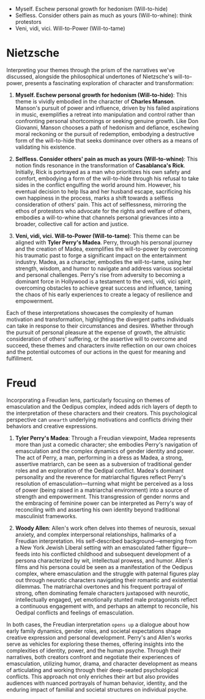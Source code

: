 - Myself. Eschew personal growth for hedonism (Will-to-hide)
- Selfless. Consider others pain as much as yours (Will-to-whine): think protestors 
- Veni, vidi, vici. Will-to-Power (Will-to-tame)

# Nietzsche

Interpreting your themes through the prism of the narratives we've discussed, alongside the philosophical undertones of Nietzsche's will-to-power, presents a fascinating exploration of character and transformation:

1. **Myself. Eschew personal growth for hedonism (Will-to-hide)**: This theme is vividly embodied in the character of **Charles Manson**. Manson's pursuit of power and influence, driven by his failed aspirations in music, exemplifies a retreat into manipulation and control rather than confronting personal shortcomings or seeking genuine growth. Like Don Giovanni, Manson chooses a path of hedonism and defiance, eschewing moral reckoning or the pursuit of redemption, embodying a destructive form of the will-to-hide that seeks dominance over others as a means of validating his existence.

2. **Selfless. Consider others' pain as much as yours (Will-to-whine)**: This notion finds resonance in the transformation of **Casablanca's Rick**. Initially, Rick is portrayed as a man who prioritizes his own safety and comfort, embodying a form of the will-to-hide through his refusal to take sides in the conflict engulfing the world around him. However, his eventual decision to help Ilsa and her husband escape, sacrificing his own happiness in the process, marks a shift towards a selfless consideration of others' pain. This act of selflessness, mirroring the ethos of protestors who advocate for the rights and welfare of others, embodies a will-to-whine that channels personal grievances into a broader, collective call for action and justice.

3. **Veni, vidi, vici. Will-to-Power (Will-to-tame)**: This theme can be aligned with **Tyler Perry's Madea**. Perry, through his personal journey and the creation of Madea, exemplifies the will-to-power by overcoming his traumatic past to forge a significant impact on the entertainment industry. Madea, as a character, embodies the will-to-tame, using her strength, wisdom, and humor to navigate and address various societal and personal challenges. Perry's rise from adversity to becoming a dominant force in Hollywood is a testament to the veni, vidi, vici spirit, overcoming obstacles to achieve great success and influence, taming the chaos of his early experiences to create a legacy of resilience and empowerment.

Each of these interpretations showcases the complexity of human motivation and transformation, highlighting the divergent paths individuals can take in response to their circumstances and desires. Whether through the pursuit of personal pleasure at the expense of growth, the altruistic consideration of others' suffering, or the assertive will to overcome and succeed, these themes and characters invite reflection on our own choices and the potential outcomes of our actions in the quest for meaning and fulfillment.

# Freud

Incorporating a Freudian lens, particularly focusing on themes of emasculation and the Oedipus complex, indeed adds rich layers of depth to the interpretation of these characters and their creators. This psychological perspective can `unearth` underlying motivations and conflicts driving their behaviors and creative expressions.

1. **Tyler Perry's Madea**: Through a Freudian viewpoint, Madea represents more than just a comedic character; she embodies Perry's navigation of emasculation and the complex dynamics of gender identity and power. The act of Perry, a man, performing in a dress as Madea, a strong, assertive matriarch, can be seen as a subversion of traditional gender roles and an exploration of the Oedipal conflict. Madea's dominant personality and the reverence for matriarchal figures reflect Perry's resolution of emasculation—turning what might be perceived as a loss of power (being raised in a matriarchal environment) into a source of strength and empowerment. This transgression of gender norms and the embracing of feminine power can be interpreted as Perry's way of reconciling with and asserting his own identity beyond traditional masculinist frameworks.

2. **Woody Allen**: Allen's work often delves into themes of neurosis, sexual anxiety, and complex interpersonal relationships, hallmarks of a Freudian interpretation. His self-described background—emerging from a New York Jewish Liberal setting with an emasculated father figure—feeds into his conflicted childhood and subsequent development of a persona characterized by wit, intellectual prowess, and humor. Allen's films and his persona could be seen as a manifestation of the Oedipus complex, where emasculation and the struggle with paternal figures play out through neurotic characters navigating their romantic and existential dilemmas. The matriarchal overtones and his frequent portrayal of strong, often dominating female characters juxtaposed with neurotic, intellectually engaged, yet emotionally stunted male protagonists reflect a continuous engagement with, and perhaps an attempt to reconcile, his Oedipal conflicts and feelings of emasculation.

In both cases, the Freudian interpretation `opens up` a dialogue about how early family dynamics, gender roles, and societal expectations shape creative expression and personal development. Perry's and Allen's works serve as vehicles for exploring these themes, offering insights into the complexities of identity, power, and the human psyche. Through their narratives, both creators confront and negotiate their experiences of emasculation, utilizing humor, drama, and character development as means of articulating and working through their deep-seated psychological conflicts. This approach not only enriches their art but also provides audiences with nuanced portrayals of human behavior, identity, and the enduring impact of familial and societal structures on individual psyche.

